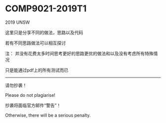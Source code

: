 # COMP9021-2019T1
2019 UNSW

这里只是分享不同的做法，思路以及代码

若有不同思路做法可以相互探讨

注：
并没有花费太多时间思考更好的思路更优的做法和以及没有考虑所有特殊情况

只是能通过pdf上的所有测试而已

---------------------------
请勿抄袭！

Please do not plagiarise!

抄袭将面临官方邮件“警告”！

Otherwise, there will be a serious penalty. 
